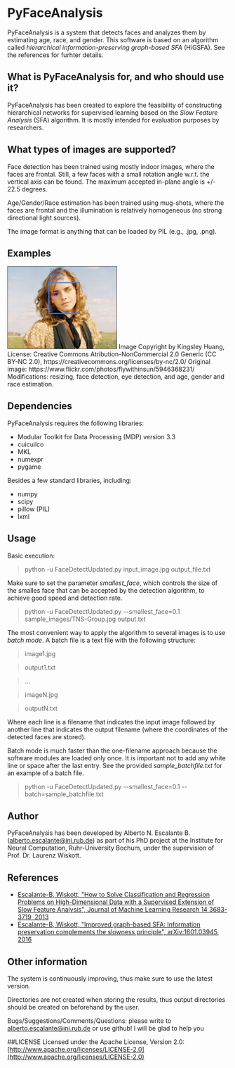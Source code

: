 # PyFaceAnalysis
PyFaceAnalysis is a system that detects faces and analyzes them by estimating age, race, and gender. 
This software is based on an algorithm called *hierarchical information-preserving graph-based SFA* (HiGSFA). See the references for furhter details.

## What is PyFaceAnalysis for, and who should use it?
PyFaceAnalysis has been created to explore the feasibility of constructing hierarchical networks for supervised learning based on the *Slow Feature Analysis* (SFA) algorithm. It is mostly intended for evaluation purposes by researchers. 

## What types of images are supported?
Face detection has been trained using mostly indoor images, where the faces are frontal. Still, a few faces with a small rotation angle w.r.t. the vertical axis can be found. The maximum accepted in-plane angle is +/- 22.5 degrees.

Age/Gender/Race estimation has been trained using mug-shots, where the faces are frontal and the illumination is relatively homogeneous (no strong directional light sources).

The image format is anything that can be loaded by PIL (e.g., .jpg, .png).

## Examples
<img src="sample_analyses/EmmaWatson2.png" width="250"/>
Image Copyright by Kingsley Huang, 
License: Creative Commons Atribution-NonCommercial 2.0 Generic (CC BY-NC 2.0), https://creativecommons.org/licenses/by-nc/2.0/
Original image: https://www.flickr.com/photos/flywithinsun/5946368231/
Modifications: resizing, face detection, eye detection, and age, gender and race estimation.

## Dependencies
PyFaceAnalysis requires the following libraries:
* Modular Toolkit for Data Processing (MDP) version 3.3
* cuicuilco
* MKL
* numexpr
* pygame

Besides a few standard libraries, including:
* numpy
* scipy
* pillow (PIL)
* lxml

## Usage
Basic execution:
  > python -u FaceDetectUpdated.py input_image.jpg output_file.txt

Make sure to set the parameter *smallest_face*, which controls the size of the smalles face that can be accepted by the detection algorithm, to achieve good speed and detection rate. 
  > python -u FaceDetectUpdated.py --smallest_face=0.1 sample_images/TNS-Group.jpg output.txt

The most convenient way to apply the algorithm to several images is to use *batch mode*. A batch file is a text file with the following structure:
> image1.jpg

> output1.txt

> ...

> imageN.jpg

> outputN.txt

Where each line is a filename that indicates the input image followed by another line that indicates the output filename (where the coordinates of the detected faces are stored).

Batch mode is much faster than the one-filename approach because the software modules are loaded only once. It is important not to add  any white line or space after the last entry. See the provided *sample_batchfile.txt* for an example of a batch file.
  > python -u FaceDetectUpdated.py --smallest_face=0.1 --batch=sample_batchfile.txt

## Author
PyFaceAnalysis has been developed by Alberto N. Escalante B. (alberto.escalante@ini.rub.de) as part of his PhD project at the Institute for Neural Computation, Ruhr-University Bochum, under the supervision of Prof. Dr. Laurenz Wiskott.

## References

* [Escalante-B, Wiskott, "How to Solve Classification and Regression Problems on High-Dimensional Data with a Supervised Extension of Slow Feature Analysis", Journal of Machine Learning Research 14 3683-3719, 2013](http://www.jmlr.org/papers/volume14/escalante13a/escalante13a.pdf)
* [Escalante-B, Wiskott, "Improved graph-based SFA: Information preservation complements the slowness principle", arXiv:1601.03945, 2016](https://arxiv.org/abs/1601.03945)


## Other information
The system is continuously improving, thus make sure to use the latest version.

Directories are not created when storing the results, thus output directories should be created on beforehand by the user.

Bugs/Suggestions/Comments/Questions: please write to alberto.escalante@ini.rub.de or use github!
I will be glad to help you

##LICENSE
Licensed under the Apache License, Version 2.0: [http://www.apache.org/licenses/LICENSE-2.0](http://www.apache.org/licenses/LICENSE-2.0)


